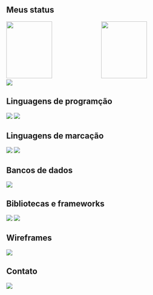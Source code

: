 ## Meus status

<div>
  <img height="150em" width="49%" src="https://github-readme-stats.vercel.app/api?username=felipe-coletti&show_icons=true&theme=default"> <img height="150em" width="49%" src="https://github-readme-stats.vercel.app/api/top-langs/?username=felipe-coletti&layout=compact&theme=default">
  <img src="https://github-profile-trophy.vercel.app/?username=felipe-coletti&column=8&theme=default&no-frame=true&margin-w=3&margin-h=5">
</div>

## Linguagens de programção

<img src="https://img.shields.io/badge/PYTHON-306998?style=for-the-badge&logo=python&logoColor=ffd43b"> <img src="https://img.shields.io/badge/PHP-6c78af?style=for-the-badge&logo=php&logoColor=white">

## Linguagens de marcação

<img src="https://img.shields.io/badge/HTML5-e34c26?style=for-the-badge&logo=html5&logoColor=white"> <img src="https://img.shields.io/badge/CSS3-0f5298?style=for-the-badge&logo=css3&logoColor=white">

## Bancos de dados

<img src="https://img.shields.io/badge/MYSQL-00758f?style=for-the-badge&logo=mysql&logoColor=white">

## Bibliotecas e frameworks

<img src="https://img.shields.io/badge/REACT%20NACTIVE-00a7d4?style=for-the-badge&logo=react&logoColor=white"> <img src="https://img.shields.io/badge/NODE.JS-303030?style=for-the-badge&logo=node.js&logoColor=68a063">

## Wireframes

<img src="https://img.shields.io/badge/FIGMA-F24E1E?style=for-the-badge&logo=figma&logoColor=white">

## Contato

<a href="https://www.linkedin.com/in/felipe-coletti-41a49a229"><img src="https://img.shields.io/badge/LinkedIn-0077b5?style=for-the-badge&logo=linkedin&logoColor=white"></a>
